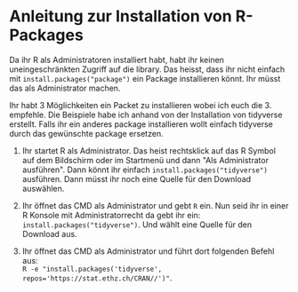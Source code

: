 # Anleitung zur Installation von R-Packages

Da ihr R als Administratoren installiert habt, habt ihr keinen uneingeschränkten Zugriff auf die library. Das heisst, dass ihr nicht einfach mit `install.packages("package")` ein Package installieren könnt. Ihr müsst das als Administrator machen.

Ihr habt 3 Möglichkeiten ein Packet zu installieren wobei ich euch die 3. empfehle. Die Beispiele habe ich anhand von der Installation von tidyverse erstellt. Falls ihr ein anderes package installieren wollt einfach tidyverse durch das gewünschte package ersetzen.

1. Ihr startet R als Administrator. Das heist rechtsklick auf das R Symbol auf dem Bildschirm oder im Startmenü und dann "Als Administrator ausführen". Dann könnt ihr einfach `install.packages("tidyverse")` ausführen. Dann müsst ihr noch eine Quelle für den Download auswählen.

2. Ihr öffnet das CMD als Administrator und gebt `R` ein. Nun seid ihr in einer R Konsole mit Administratorrecht da gebt ihr ein: `install.packages("tidyverse")`. Und wählt eine Quelle für den Download aus.

3. Ihr öffnet das CMD als Administrator und führt dort folgenden Befehl aus:<br> `R -e "install.packages('tidyverse', repos='https://stat.ethz.ch/CRAN//')"`.
